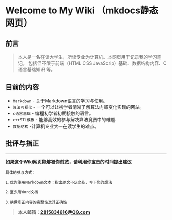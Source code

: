 # Welcome to My Wiki （mkdocs静态网页）

## 前言
>本人是一名在读大学生，所读专业为计算机。本网页用于记录我的学习笔记，
> 包括但不限于前端（HTML CSS JavaScrip）基础、数据结构内容、C语言基础知识
>等。
## 目前的内容

* `Markdown` - 关于Markdown语言的学习与使用。
* `算法可视化` - 一个可以让初学者清晰了解算法内部变化实现的网站。
* `c语言基础`   - 编程初学者初期接触的语言。
* `c++STL模板` - 能够高效的参与解决算法竞赛中的难题.
* `数据结构`   -计算机专业大一在读学生的难点。

## 批评与指正

** **
**如果这个Wiki网页能够被你浏览，请利用你宝贵的时间提出建议**

    具体的参与方式：

    1.优先使用Markdown文本：指出原文不足之处，写下您的想法

    2.至少用Word文档

    3.确保修正内容的完整性及其正确性
>**本人邮箱：2815834616@QQ.com**
        
        

